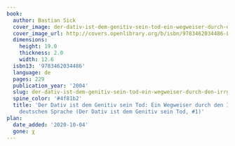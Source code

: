 ```yaml
---
book:
  author: Bastian Sick
  cover_image: der-dativ-ist-dem-genitiv-sein-tod-ein-wegweiser-durch-den-irrgarten-der-deutschen-sprache-der-dativ-ist-dem-genitiv-sein-tod-1.jpg
  cover_image_url: http://covers.openlibrary.org/b/isbn/9783462034486-L.jpg
  dimensions:
    height: 19.0
    thickness: 2.0
    width: 12.6
  isbn13: '9783462034486'
  language: de
  pages: 229
  publication_year: '2004'
  slug: der-dativ-ist-dem-genitiv-sein-tod-ein-wegweiser-durch-den-irrgarten-der-deutschen-sprache-der-dativ-ist-dem-genitiv-sein-tod-1
  spine_color: '#4f81b2'
  title: 'Der Dativ ist dem Genitiv sein Tod: Ein Wegweiser durch den Irrgarten der
    deutschen Sprache (Der Dativ ist dem Genitiv sein Tod, #1)'
plan:
  date_added: '2020-10-04'
  gone: χ
---
```

